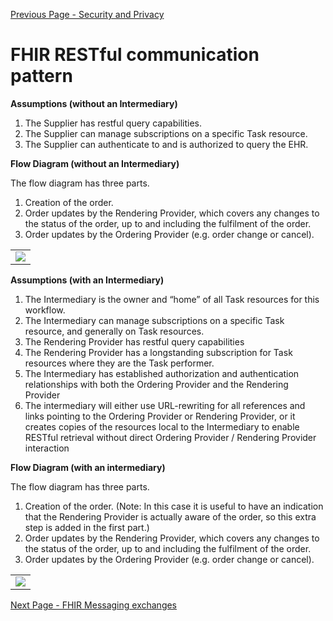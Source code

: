 [Previous Page - Security and Privacy](security_and_privacy.html)

# FHIR RESTful communication pattern 

**Assumptions (without an Intermediary)**

1. The Supplier has restful query capabilities.
2. The Supplier can manage subscriptions on a specific Task resource.
3. The Supplier can authenticate to and is authorized to query the EHR.

**Flow Diagram (without an Intermediary)**

The flow diagram has three parts. 

1. Creation of the order.
2. Order updates by the Rendering Provider, which covers any changes to the status of the order, up to and including the fulfilment of the order.
3. Order updates by the Ordering Provider (e.g. order change or cancel).

<table><tr><td><img src="PAOREST.jpg" /></td></tr></table>


**Assumptions (with an Intermediary)**

1.	The Intermediary is the owner and “home” of all Task resources for this workflow.
2.	The Intermediary can manage subscriptions on a specific Task resource, and generally on Task resources.
3.	The Rendering Provider has restful query capabilities
4.	The Rendering Provider has a longstanding subscription for Task resources where they are the Task performer.
5.	The Intermediary has established authorization and authentication relationships with both the Ordering Provider and the Rendering Provider
6.	The intermediary will either use URL-rewriting for all references and links pointing to the Ordering Provider or Rendering Provider, or it creates copies of the resources local to the Intermediary to enable RESTful retrieval without direct Ordering Provider / Rendering Provider interaction

**Flow Diagram (with an intermediary)**

The flow diagram has three parts. 

1. Creation of the order. (Note: In this case it is useful to have an indication that the Rendering Provider is actually aware of the order, so this extra step is added in the first part.)
2. Order updates by the Rendering Provider, which covers any changes to the status of the order, up to and including the fulfilment of the order.
3. Order updates by the Ordering Provider (e.g. order change or cancel).


<table><tr><td><img src="PAORESTINT.jpg" /></td></tr></table>

[Next Page - FHIR Messaging exchanges](fhir_messaging_exchanges.html)